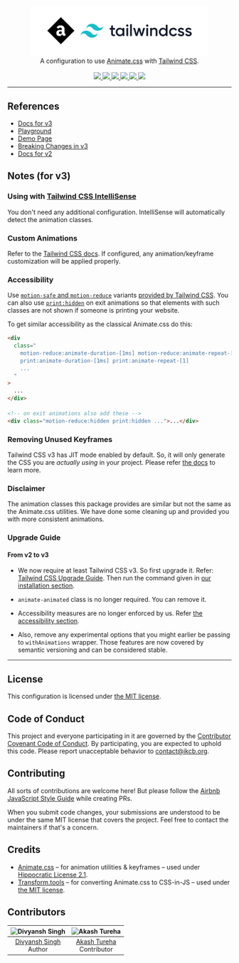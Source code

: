 <!-- markdownlint-disable MD033 MD041 -->
<p align="center">
  <a href="https://github.com/ikcb/animated-tailwindcss"><img src="logo.svg" width="400" /></a>
  <br />
  A configuration to use <a href="https://github.com/animate-css/animate.css">Animate.css</a> with
  <a href="https://github.com/tailwindlabs/tailwindcss">Tailwind CSS</a>.
  <br />
  <br />
  <a href="https://github.com/animate-css/animate.css/releases/tag/v4.1.1">
    <img src="https://img.shields.io/badge/animate.css-v4.1.1-007EC6?style=flat-square" />
  </a>
  <a href="https://www.npmjs.com/package/animated-tailwindcss">
    <img src="https://img.shields.io/npm/v/animated-tailwindcss?style=flat-square" />
    <img src="https://img.shields.io/npm/dm/animated-tailwindcss?logo=npm&style=flat-square" />
  </a>
  <a href="LICENSE">
    <img src="https://img.shields.io/npm/l/animated-tailwindcss?style=flat-square" />
  </a>
  <a href="https://conventionalcommits.org">
    <img src="https://img.shields.io/badge/conventional%20commits-1.0.0-yellow.svg?style=flat-square" />
  </a>
  <a href="https://twanimated.netlify.app/">
    <img src="https://img.shields.io/netlify/f63b8a42-3984-4b43-96ff-7419625005e8?label=docs&logo=netlify&style=flat-square" />
  </a>
</p>

---

## References

- [Docs for v3](https://twanimated.netlify.app/)
- [Playground](https://play.tailwindcss.com/y9hju8vBKt)
- [Demo Page](https://ikcb.github.io/animated-tailwindcss/)
- [Breaking Changes in v3](#upgrade-guide)
- [Docs for v2](https://www.npmjs.com/package/animated-tailwindcss/v/2.6.1)

## Notes (for v3)

### Using with [Tailwind CSS IntelliSense](vscode:extension/bradlc.vscode-tailwindcss)

You don't need any additional configuration. IntelliSense will automatically detect the animation classes.

### Custom Animations

Refer to the [Tailwind CSS docs](https://tailwindcss.com/docs/animation#customizing). If configured, any animation/keyframe customization will be applied properly.

### Accessibility

Use [`motion-safe` and `motion-reduce`](https://tailwindcss.com/docs/hover-focus-and-other-states#prefers-reduced-motion) variants [provided by Tailwind CSS](https://tailwindcss.com/docs/animation#prefers-reduced-motion). You can also use [`print:hidden`](https://tailwindcss.com/docs/hover-focus-and-other-states#print-styles) on exit animations so that elements with such classes are not shown if someone is printing your website.

To get similar accessibility as the classical Animate.css do this:

```html
<div
  class="
    motion-reduce:animate-duration-[1ms] motion-reduce:animate-repeat-[1]
    print:animate-duration-[1ms] print:animate-repeat-[1]
    ...
  "
>
  ...
</div>

<!-- on exit animations also add these -->
<div class="motion-reduce:hidden print:hidden ...">...</div>
```

### Removing Unused Keyframes

Tailwind CSS v3 has JIT mode enabled by default. So, it will only generate the CSS you are _actually using_ in your project. Please refer [the docs](https://tailwindcss.com/docs/optimizing-for-production) to learn more.

### Disclaimer

The animation classes this package provides are similar but not the same as the Animate.css utilities. We have done some cleaning up and provided you with more consistent animations.

### Upgrade Guide

#### From v2 to v3

- We now require at least Tailwind CSS v3. So first upgrade it. Refer: [Tailwind CSS Upgrade Guide](https://tailwindcss.com/docs/upgrade-guide). Then run the command given in [our installation section](#installation).

- `animate-animated` class is no longer required. You can remove it.

- Accessibility measures are no longer enforced by us. Refer [the accessibility section](#accessibility).

- Also, remove any experimental options that you might earlier be passing to `withAnimations` wrapper. Those features are now covered by semantic versioning and can be considered stable.

---

## License

This configuration is licensed under [the MIT license](LICENSE).

## Code of Conduct

This project and everyone participating in it are governed by the [Contributor Covenant Code of Conduct](CODE_OF_CONDUCT.md). By participating, you are expected to uphold this code. Please report unacceptable behavior to [contact@ikcb.org](mailto:contact@ikcb.org).

## Contributing

All sorts of contributions are welcome here! But please follow the [Airbnb JavaScript Style Guide](https://github.com/airbnb/javascript) while creating PRs.

When you submit code changes, your submissions are understood to be under the same MIT license that covers the project. Feel free to contact the maintainers if that's a concern.

## Credits

- [Animate.css](https://github.com/animate-css/animate.css) &ndash; for animation utilities & keyframes &ndash; used under [Hippocratic License 2.1](https://github.com/animate-css/animate.css/blob/main/LICENSE).
- [Transform.tools](https://github.com/ritz078/transform) &ndash; for converting Animate.css to CSS-in-JS &ndash; used under [the MIT license](https://github.com/ritz078/transform/blob/master/LICENSE).

## Contributors

| ![Divyansh Singh](https://avatars1.githubusercontent.com/u/40380293?v=4&s=100) | ![Akash Tureha](https://avatars1.githubusercontent.com/u/72198360?v=4&s=100) |
| :----------------------------------------------------------------------------: | :--------------------------------------------------------------------------: |
|           [Divyansh Singh](https://github.com/brc-dd) <br /> Author            |     [Akash Tureha](https://github.com/MrMischievousX) <br /> Contributor     |
